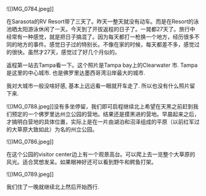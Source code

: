 ![[IMG_0784.jpeg]]

在Sarasota的RV Resort带了三天了。昨天一整天就没有动车。而是在Resort的泳池晒太阳游泳休闲了一天。今天到了开拔返程的日子了。一晃都27天了。旅行中经常有一种感觉，就是把日子搞混了。因为每天都打一枪换一个地方，经历很多不同的地方的事件。感觉日子过的特别长。不像在家的时候，每天都差不多，感觉过的很快。虽然才27天，感觉过了好几个月似的。

返程第一站去Tampa看一下。这个照片是Tampa bay上的Clearwater 市. Tampa是这里的中心城市. 也是佛罗里达墨西哥湾沿岸最大的城市. 

我对大城市一般没啥好感, 基本上远远看一眼就开车走了. 所以也没有什么照片留下来. 

![[IMG_0788.jpeg]]没有多坐停留，我们即可启程继续北上希望在天黑之前赶到我们预定的一个佛罗里达州立公园的营地。结果还是摸黑进的营地。早晨起来之后，才搞明白营地的具体位置，实际上是在一片由湖泊和沼泽组成的平原（以前红军过的大草原大致如此）为名的州立公园。


![[IMG_0786.jpeg]]


在这个公园的visitor center边上有一个观景高台。可以爬上去一览整个大草原的风光。适合冥想发呆。如果眼神好还可以看到野牛和鳄鱼打架。

![[IMG_0789.jpeg]]

我们住了一晚就继续北上然后开始西行. 

